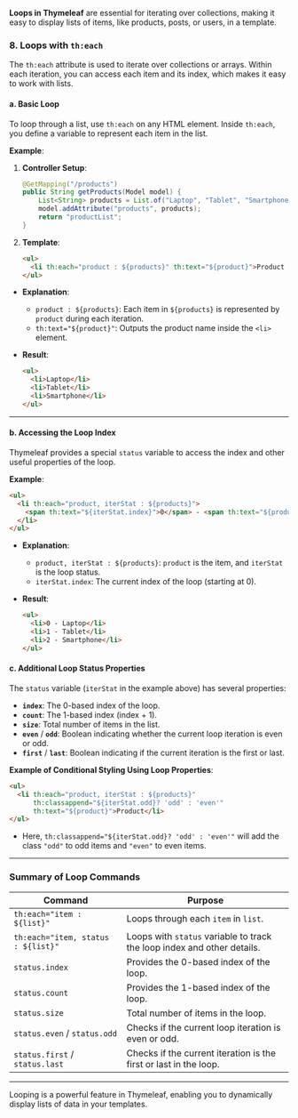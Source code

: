 **Loops in Thymeleaf** are essential for iterating over collections, making it easy to display lists of items, like products, posts, or users, in a template.

### 8. Loops with `th:each`

The `th:each` attribute is used to iterate over collections or arrays. Within each iteration, you can access each item and its index, which makes it easy to work with lists.

#### a. Basic Loop

To loop through a list, use `th:each` on any HTML element. Inside `th:each`, you define a variable to represent each item in the list.

**Example**:

1. **Controller Setup**:
   ```java
   @GetMapping("/products")
   public String getProducts(Model model) {
       List<String> products = List.of("Laptop", "Tablet", "Smartphone");
       model.addAttribute("products", products);
       return "productList";
   }
   ```

2. **Template**:
   ```html
   <ul>
     <li th:each="product : ${products}" th:text="${product}">Product Name</li>
   </ul>
   ```

- **Explanation**:
  - `product : ${products}`: Each item in `${products}` is represented by `product` during each iteration.
  - `th:text="${product}"`: Outputs the product name inside the `<li>` element.

- **Result**:
  ```html
  <ul>
    <li>Laptop</li>
    <li>Tablet</li>
    <li>Smartphone</li>
  </ul>
  ```

---

#### b. Accessing the Loop Index

Thymeleaf provides a special `status` variable to access the index and other useful properties of the loop.

**Example**:

```html
<ul>
  <li th:each="product, iterStat : ${products}">
    <span th:text="${iterStat.index}">0</span> - <span th:text="${product}">Product</span>
  </li>
</ul>
```

- **Explanation**:
  - `product, iterStat : ${products}`: `product` is the item, and `iterStat` is the loop status.
  - `iterStat.index`: The current index of the loop (starting at 0).
  
- **Result**:
  ```html
  <ul>
    <li>0 - Laptop</li>
    <li>1 - Tablet</li>
    <li>2 - Smartphone</li>
  </ul>
  ```

#### c. Additional Loop Status Properties

The `status` variable (`iterStat` in the example above) has several properties:

- **`index`**: The 0-based index of the loop.
- **`count`**: The 1-based index (index + 1).
- **`size`**: Total number of items in the list.
- **`even`** / **`odd`**: Boolean indicating whether the current loop iteration is even or odd.
- **`first`** / **`last`**: Boolean indicating if the current iteration is the first or last.

**Example of Conditional Styling Using Loop Properties**:

```html
<ul>
  <li th:each="product, iterStat : ${products}" 
      th:classappend="${iterStat.odd}? 'odd' : 'even'" 
      th:text="${product}">Product</li>
</ul>
```

- Here, `th:classappend="${iterStat.odd}? 'odd' : 'even'"` will add the class `"odd"` to odd items and `"even"` to even items.

---

### Summary of Loop Commands

| **Command**                        | **Purpose**                                                             |
|------------------------------------|-------------------------------------------------------------------------|
| `th:each="item : ${list}"`         | Loops through each `item` in `list`.                                    |
| `th:each="item, status : ${list}"` | Loops with `status` variable to track the loop index and other details. |
| `status.index`                     | Provides the 0-based index of the loop.                                 |
| `status.count`                     | Provides the 1-based index of the loop.                                 |
| `status.size`                      | Total number of items in the loop.                                      |
| `status.even` / `status.odd`       | Checks if the current loop iteration is even or odd.                    |
| `status.first` / `status.last`     | Checks if the current iteration is the first or last in the loop.       |

---

Looping is a powerful feature in Thymeleaf, enabling you to dynamically display lists of data in your templates.